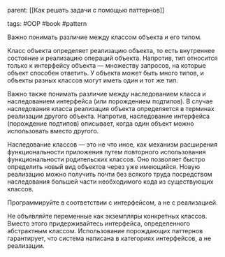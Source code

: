 parent: [[Как решать задачи с помощью паттернов]]

tags: #OOP #book #pattern 

Важно понимать различие между классом объекта и его типом.

Класс объекта определяет реализацию объекта, то есть внутреннее состояние и реализацию операций объекта. Напротив, тип относится только к интерфейсу объекта — множеству запросов, на которые объект способен ответить. У объекта может быть много типов, и объекты разных классов могут иметь один и тот же тип.

Важно также понимать различие между наследованием класса и наследованием интерфейса (или порождением подтипов). В случае наследования класса реализация объекта определяется в терминах реализации другого объекта. Напротив, наследование интерфейса (порождение подтипов) описывает, когда один объект можно использовать вместо другого.

Наследование классов — это не что иное, как механизм расширения функциональности приложения путем повторного использования функциональности родительских классов. Оно позволяет быстро определить новый вид объектов через уже имеющийся. Новую реализацию можно получить почти без всякого труда посредством наследования большей части необходимого кода из существующих классов.

Программируйте в соответствии с интерфейсом, а не с реализацией.

Не объявляйте переменные как экземпляры конкретных классов. Вместо этого придерживайтесь интерфейса, определенного абстрактным классом. Использование порождающих паттернов гарантирует, что система написана в категориях интерфейсов, а не реализации.
